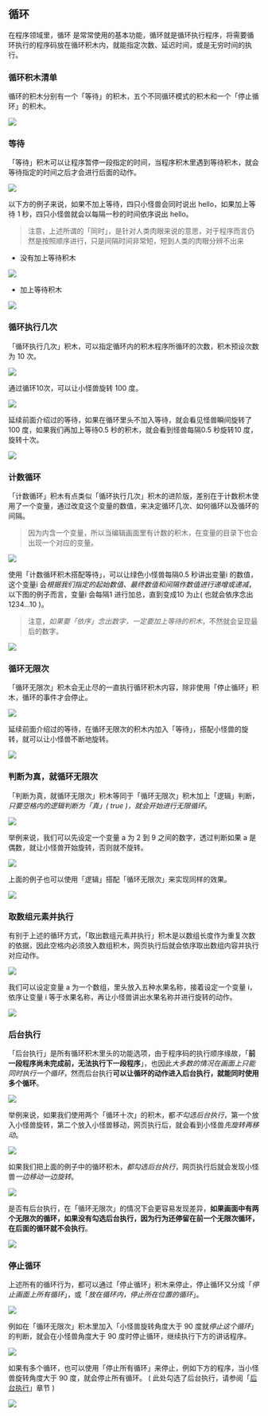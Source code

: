 ## 循环

在程序领域里，循环 是常常使用的基本功能，循环就是循环执行程序，将需要循环执行的程序码放在循环积木内，就能指定次数、延迟时间，或是无穷时间的执行。

### 循环积木清单

循环的积木分别有一个「等待」的积木，五个不同循环模式的积木和一个「停止循环」的积木。

![](loop/upload_ca6884696c2d35d55891c84efe72d3e3.png)

### 等待

「等待」积木可以让程序暂停一段指定的时间，当程序积木里遇到等待积木，就会等待指定的时间之后才会进行后面的动作。

![](loop/loop-23.jpg)

以下方的例子来说，如果不加上等待，四只小怪兽会同时说出 hello，如果加上等待 1 秒，四只小怪兽就会以每隔一秒的时间依序说出 hello。

> 注意，上述所谓的「同时」，是针对人类肉眼来说的意思，对于程序而言仍然是按照顺序进行，只是间隔时间非常短，短到人类的肉眼分辨不出来

- 没有加上等待积木

![](loop/upload_a56e532f444f10f1b63e0a204061e30b.png)

- 加上等待积木

![](loop/upload_293de1e01c5e037871f6163c6558dc73.gif)

### 循环执行几次

「循环执行几次」积木，可以指定循环内的积木程序所循环的次数，积木预设次数为 10 次。

![](loop/upload_f79542ae68a6272f380d047e89a50d73.png)

通过循环10次，可以让小怪兽旋转 100 度。

![](loop/upload_d127a673a65ffa14a8d0bc1850e227d8.png)

延续前面介绍过的等待，如果在循环里头不加入等待，就会看见怪兽瞬间旋转了100 度，如果我们再加上等待0.5 秒的积木，就会看到怪兽每隔0.5 秒旋转10 度，旋转十次。

![](loop/upload_6581350ae4072c6853deb40ba6c1b8715.gif)

### 计数循环

「计数循环」积木有点类似「循环执行几次」积木的进阶版，差别在于计数积木使用了一个变量，通过改变这个变量的数值，来决定循环几次、如何循环以及循环的间隔。

> 因为内含一个变量，所以当编辑画面里有计数的积木，在变量的目录下也会出现一个对应的变量。

![](loop/upload_931c65737aff90e055172a2bc1b0046f.png)

使用「计数循环积木搭配等待」，可以让绿色小怪兽每隔0.5 秒讲出变量i 的数值，这个变量i 会*根据我们指定的起始数值、最终数值和间隔作数值进行递增或递减*，以下图的例子而言，变量i 会每隔1 进行加总，直到变成10 为止( 也就会依序念出1234...10 )。

> 注意，*如果要「依序」念出数字，一定要加上等待的积木*，不然就会呈现最后的数字。

![](loop/upload_908d5656340dfec2d3493cb91b4bb0fc.gif)

### 循环无限次

「循环无限次」积木会无止尽的一直执行循环积木内容，除非使用「停止循环」积木，循环的事件才会停止。

![](loop/upload_e31a0f641fd9e1812671054b40556bf5.png)

延续前面介绍过的等待，在循环无限次的积木内加入「等待」，搭配小怪兽的旋转，就可以让小怪兽不断地旋转。

![](loop/upload_d170f481f8ae8aacb7857631becdff80.gif)

### 判断为真，就循环无限次

「判断为真，就循环无限次」积木等同于「循环无限次」积木加上「逻辑」判断，*只要空格内的逻辑判断为「真」( true )，就会开始进行无限循环*。

![](loop/upload_4d24b8aba98c0f9b641ca205da27a3c5.png)

举例来说，我们可以先设定一个变量 a 为 2 到 9 之间的数字，透过判断如果 a 是偶数，就让小怪兽开始旋转，否则就不旋转。

![](loop/upload_382e2b22cb51186e60dad591d1381be4.gif)

上面的例子也可以使用「逻辑」搭配「循环无限次」来实现同样的效果。

![](loop/upload_a2efd4f119a98ec24fe026edc06ac3a1.png)

### 取数组元素并执行

有别于上述的循环方式，「取出数组元素并执行」积木是以数组长度作为重复次数的依据，因此空格内必须放入数组积木，网页执行后就会依序取出数组内容并执行对应动作。

![](loop/upload_5ce25b86a4d39f1a5a9eb37ce0e55b86.png)

我们可以设定变量 a 为一个数组，里头放入五种水果名称，接着设定一个变量 i，依序让变量 i 等于水果名称，再让小怪兽讲出水果名称并进行旋转的动作。

![](loop/upload_8578fd8cf709d07c7f0ce194d2675365.gif)

### 后台执行

「后台执行」是所有循环积木里头的功能选项，由于程序码的执行顺序缘故，「**前一段程序尚未完成前，无法执行下一段程序**」，也因此*大多数的情况在画面上只能同时执行一个循环*，然而后台执行**可以让循环的动作进入后台执行，就能同时使用多个循环**。

![](loop/upload_89cb190849c5f3c10505ab4408333d8b.png)

举例来说，如果我们使用两个「循环十次」的积木，都*不勾选后台执行*，第一个放入小怪兽旋转，第二个放入小怪兽移动，网页执行后，就会看到小怪兽*先旋转再移动*。

![](loop/upload_2e869e3909426065dbe1f26797fed529.gif)

如果我们把上面的例子中的循环积木，*都勾选后台执行*，网页执行后就会发现小怪兽*一边移动一边旋转*。

![](loop/upload_fca308cfb10229cf2cb36d2604d51c3e.gif)

是否有后台执行，在「循环无限次」的情况下会更容易发现差异，**如果画面中有两个无限次的循环，如果没有勾选后台执行，因为行为还停留在前一个无限次循环，在后面的循环就不会执行**。

![](loop/upload_7379ccd91a2ab2e57d15a51dbcef0c62.gif)

### 停止循环

上述所有的循环行为，都可以通过「停止循环」积木来停止，停止循环又分成「*停止画面上所有循环*」，或「*放在循环内，停止所在位置的循环*」。

![](loop/upload_b1817a24a19b730c925b2f0c4af96e26.png)

例如在「循环无限次」积木里加入「小怪兽旋转角度大于 90 度就*停止这个循环*」的判断，就会在小怪兽角度大于 90 度时停止循环，继续执行下方的讲话程序。

![](loop/upload_7ce353ec6f92ec9ac4b9cc2bae786417.gif)

如果有多个循环，也可以使用「停止所有循环」来停止，例如下方的程序，当小怪兽旋转角度大于 90 度，就会停止所有循环。 ( 此处勾选了后台执行，请参阅「[后台执行](loop.html#id9)」章节 )

![](loop/upload_55f343e086261afb02b6988c542ea8f3.gif)
